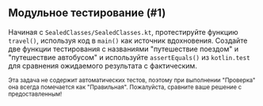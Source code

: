 ## Модульное тестирование (#1)

Начиная с `SealedClasses/SealedClasses.kt`, протестируйте функцию `travel()`, используя код в `main()` как источник вдохновения. Создайте две функции тестирования с названиями "путешествие поездом" и "путешествие автобусом" и используйте `assertEquals()` из `kotlin.test` для сравнения ожидаемого результата с фактическим.

<sub> Эта задача не содержит автоматических тестов, поэтому при выполнении "Проверка" она всегда помечается как "Правильная". Пожалуйста, сравните ваше решение с предоставленным! </sub>